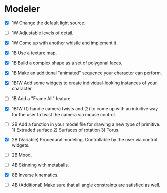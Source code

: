 # Modeler

- [x] 1W Change the default light source.

- [ ] 1W Adjustable levels of detail.

- [x] 1W Come up with another whistle and implement it.

- [x] 1B Use a texture map.

- [x] 1B Build a complex shape as a set of polygonal faces.

- [x] 1B Make an additional "animated" sequence your character can perform.

- [x] 1B1W Add some widgets to create individual-looking instances of your character.

- [ ] 1B Add a "Frame All" feature

- [x] 1B1W (1) handle camera twists and (2) to come up with an intuitive way for the user to twist the camera via mouse control.

- [ ] 2B Add a function in your model file for drawing a new type of primitive. 1) Extruded surface 2) Surfaces of rotation 3) Torus.

- [x] 2B (Variable) Procedural modeling. Controllable by the user via control widgets.

- [ ] 2B Mood.

- [ ] 4B Skinning with metaballs.

- [x] 8B Inverse kinematics. 

- [ ] 4B (Additional) Make sure that all angle constraints are satisfied as well.
